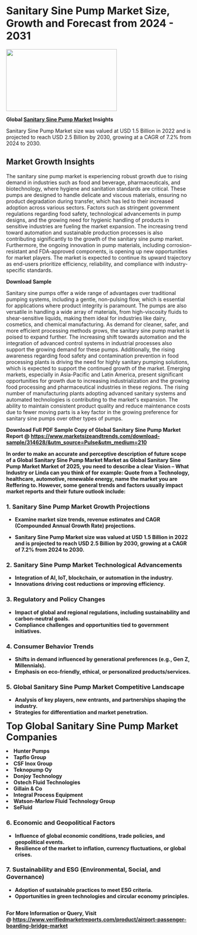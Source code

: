 <H1>Sanitary Sine Pump Market Size, Growth and Forecast from 2024 - 2031</H1><img class="aligncenter size-medium wp-image-584254" src="https://thirdeyenews.in/wp-content/uploads/2024/09/Global-Market-Research-300x168.jpeg" alt="" width="300" height="168" /><p><strong>Global&nbsp;<a href="https://www.marketsizeandtrends.com/download-sample/314628/&amp;utm_source=Pulse&amp;utm_medium=210">Sanitary Sine Pump Market</a> Insights</strong></p><p>Sanitary Sine Pump Market size was valued at USD 1.5 Billion in 2022 and is projected to reach USD 2.5 Billion by 2030, growing at a CAGR of 7.2% from 2024 to 2030.</p><p><h2>Market Growth Insights</h2> <p>The sanitary sine pump market is experiencing robust growth due to rising demand in industries such as food and beverage, pharmaceuticals, and biotechnology, where hygiene and sanitation standards are critical. These pumps are designed to handle delicate and viscous materials, ensuring no product degradation during transfer, which has led to their increased adoption across various sectors. Factors such as stringent government regulations regarding food safety, technological advancements in pump designs, and the growing need for hygienic handling of products in sensitive industries are fueling the market expansion. The increasing trend toward automation and sustainable production processes is also contributing significantly to the growth of the sanitary sine pump market. Furthermore, the ongoing innovation in pump materials, including corrosion-resistant and FDA-approved components, is opening up new opportunities for market players. The market is expected to continue its upward trajectory as end-users prioritize efficiency, reliability, and compliance with industry-specific standards.</p> <p><strong>Download Sample</strong></p> <p>Sanitary sine pumps offer a wide range of advantages over traditional pumping systems, including a gentle, non-pulsing flow, which is essential for applications where product integrity is paramount. The pumps are also versatile in handling a wide array of materials, from high-viscosity fluids to shear-sensitive liquids, making them ideal for industries like dairy, cosmetics, and chemical manufacturing. As demand for cleaner, safer, and more efficient processing methods grows, the sanitary sine pump market is poised to expand further. The increasing shift towards automation and the integration of advanced control systems in industrial processes also support the growing demand for these pumps. Additionally, the rising awareness regarding food safety and contamination prevention in food processing plants is driving the need for highly sanitary pumping solutions, which is expected to support the continued growth of the market. Emerging markets, especially in Asia-Pacific and Latin America, present significant opportunities for growth due to increasing industrialization and the growing food processing and pharmaceutical industries in these regions. The rising number of manufacturing plants adopting advanced sanitary systems and automated technologies is contributing to the market's expansion. The ability to maintain consistent product quality and reduce maintenance costs due to fewer moving parts is a key factor in the growing preference for sanitary sine pumps over other types of pumps.</p> <p><strong></p><p><span class=""><strong>Download Full PDF Sample Copy of Global Sanitary Sine Pump Market Report</strong> @ <a href="https://www.marketsizeandtrends.com/download-sample/314628/&amp;utm_source=Pulse&amp;utm_medium=210" target="_blank">https://www.marketsizeandtrends.com/download-sample/314628/&amp;utm_source=Pulse&amp;utm_medium=210</a></span></p><p>In order to make an accurate and perceptive description of future scope of a Global&nbsp;Sanitary Sine Pump Market Market as Global&nbsp;Sanitary Sine Pump Market Market of 2025, you need to describe a clear Vision &ndash; What Industry or Linda can you think of for example: Quote from a Technology, healthcare, automotive, renewable energy, name the market you are Reffering to. However, some general trends and factors usually impact market reports and their future outlook include:</p><h3>1.&nbsp;<strong>Sanitary Sine Pump Market Growth Projections</strong></h3><ul><li>Examine market size trends, revenue estimates and CAGR (Compounded Annual Growth Rate) projections.</li><li><p>Sanitary Sine Pump Market size was valued at USD 1.5 Billion in 2022 and is projected to reach USD 2.5 Billion by 2030, growing at a CAGR of 7.2% from 2024 to 2030.</p></li></ul><h3>2.&nbsp;<strong>Sanitary Sine Pump Market Technological Advancements</strong></h3><ul><li>Integration of AI, IoT, blockchain, or automation in the industry.</li><li>Innovations driving cost reductions or improving efficiency.</li></ul><h3>3.&nbsp;<strong>Regulatory and Policy Changes</strong></h3><ul><li>Impact of global and regional regulations, including sustainability and carbon-neutral goals.</li><li>Compliance challenges and opportunities tied to government initiatives.</li></ul><h3>4.&nbsp;<strong>Consumer Behavior Trends</strong></h3><ul><li>Shifts in demand influenced by generational preferences (e.g., Gen Z, Millennials).</li><li>Emphasis on eco-friendly, ethical, or personalized products/services.</li></ul><h3>5.&nbsp;<strong>Global Sanitary Sine Pump Market Competitive Landscape</strong></h3><ul><li>Analysis of key players, new entrants, and partnerships shaping the industry.</li><li>Strategies for differentiation and market penetration.</li></ul><p data-pm-slice="1 1 []"><span style="color: inherit; font-family: inherit; font-size: 25px;">Top Global Sanitary Sine Pump Market Companies</span></p><div class="" data-test-id=""><p><li>Hunter Pumps</li><li> Tapflo Group</li><li> CSF Inox Group</li><li> Teknopump Oy</li><li> Donjoy Technology</li><li> Ostech Fluid Technologies</li><li> Gillain & Co</li><li> Integral Process Equipment</li><li> Watson-Marlow Fluid Technology Group</li><li> SeFluid</li></p></div><h3>6.&nbsp;<strong>Economic and Geopolitical Factors</strong></h3><ul><li>Influence of global economic conditions, trade policies, and geopolitical events.</li><li>Resilience of the market to inflation, currency fluctuations, or global crises.</li></ul><h3>7.&nbsp;<strong>Sustainability and ESG (Environmental, Social, and Governance)</strong></h3><ul><li>Adoption of sustainable practices to meet ESG criteria.</li><li>Opportunities in green technologies and circular economy principles.</li></ul><h2><strong style="font-size: 14px;">For More Information or Query, Visit @&nbsp;</strong><a style="background-color: #ffffff; font-size: 14px;" href="https://www.marketsizeandtrends.com/report/sanitary-sine-pump-market/" target="_blank">https://www.verifiedmarketreports.com/product/airport-passenger-boarding-bridge-market</a></h2>
